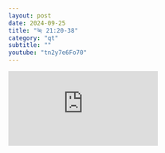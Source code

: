 ```yaml
---
layout: post
date: 2024-09-25
title: "눅 21:20-38"
category: "qt"
subtitle: ""
youtube: "tn2y7e6Fo70"
---
```


<div class="youtube margin-large">
    <iframe src="https://www.youtube.com/embed/tn2y7e6Fo70" title="YouTube video player" frameborder="0" allow="accelerometer; autoplay; clipboard-write; encrypted-media; gyroscope; picture-in-picture; web-share" allowfullscreen></iframe>
</div>

